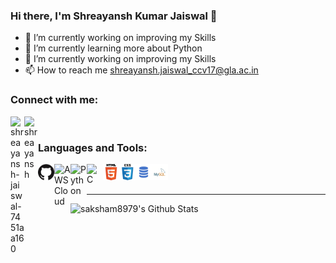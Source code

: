 ### Hi there, I'm Shreayansh Kumar Jaiswal 👋

<!--
**shreayansh/shreayansh** is a ✨ _special_ ✨ repository because its `README.md` (this file) appears on your GitHub profile.
-->

- 🔭 I’m currently working on improving my Skills
- 🌱 I’m currently learning more about Python
- 🔭 I’m currently working on improving my Skills
- 📫 How to reach me shreayansh.jaiswal_ccv17@gla.ac.in
<!-- - ⚡ Fun fact: ... -->

### Connect with me:

<a href="https://www.linkedin.com/in/shreayansh-jaiswal-7451aa160/" target="_blank">
  <img align="left" alt="shreayansh-jaiswal-7451aa160" | Linkedin" title="LinkedIn" width="22px" src="https://cdn.jsdelivr.net/npm/simple-icons@v3/icons/linkedin.svg"> 
</a>
                                                                                                                                      
<a href="https://www.hackerrank.com/shreayansh" target="_blank">
  <img align="left" alt="shreayansh" | HackerRank" title="HackerRank" width="22px" src="https://cdn.jsdelivr.net/npm/simple-icons@v3/icons/hackerrank.svg"> 
</a>

<br />

### Languages and Tools:

<img align="left" alt="GitHub" title="Github" width="26px" src="https://raw.githubusercontent.com/github/explore/78df643247d429f6cc873026c0622819ad797942/topics/github/github.png" />

<img align="left" alt="AWS Cloud" title="AWS Cloud" width="26px" src="https://p.kindpng.com/picc/s/152-1522129_how-to-manage-and-automate-aws-ebs-snapshots.png" />

<img align="left" alt="Python" title="Pyhton" width="26px" src="https://img.icons8.com/color/48/000000/python.png" />

<img align="left" alt="C" title="C" width="26px" src="https://f0.pngfuel.com/png/120/705/c-logo-png-clip-art.png"/>

<img align="left" alt="HTML5" title="HTML5" width="26px" src="https://raw.githubusercontent.com/github/explore/80688e429a7d4ef2fca1e82350fe8e3517d3494d/topics/html/html.png" />

<img align="left" alt="CSS3" title="CSS3" width="26px" src="https://raw.githubusercontent.com/github/explore/80688e429a7d4ef2fca1e82350fe8e3517d3494d/topics/css/css.png" />

<img align="left" alt="SQL" title="SQL" width="26px" src="https://raw.githubusercontent.com/github/explore/80688e429a7d4ef2fca1e82350fe8e3517d3494d/topics/sql/sql.png" />

<img align="left" alt="MySQL" title="MySQL" width="26px" src="https://raw.githubusercontent.com/github/explore/80688e429a7d4ef2fca1e82350fe8e3517d3494d/topics/mysql/mysql.png" />

<br /><br />

---
<img align="left" alt="saksham8979's Github Stats" src="https://github-readme-stats.vercel.app/api?username=shreayansh&show_icons=true&hide_border=true&count_private=true&hide=prs,issues&theme=gruvbox" />
